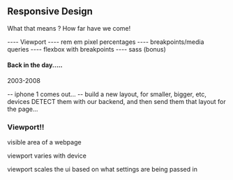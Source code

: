 
## Responsive Design

What that means ?  How far have we come!

---- Viewport 
---- rem em pixel percentages
---- breakpoints/media queries
---- flexbox with breakpoints
---- sass (bonus)


#### Back in the day.....

2003-2008 

-- iphone 1 comes out...
-- build a new layout, for smaller, bigger, etc, devices 
DETECT them with our backend, and then send them that layout for the page...


### Viewport!!

visible area of a webpage

viewport varies with device

viewport scales the ui based on what settings are being passed in
